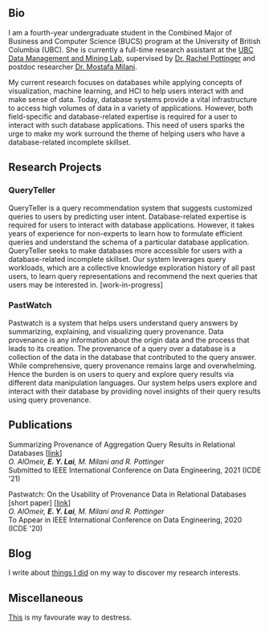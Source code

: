 ## Bio

I am a fourth-year undergraduate student in the Combined Major of Business and Computer Science (BUCS) program at the University of British Columbia (UBC). She is currently a full-time research assistant at the [UBC Data Management and Mining Lab], supervised by [Dr. Rachel Pottinger] and postdoc researcher [Dr. Mostafa Milani]. 

My current research focuses on databases while applying concepts of visualization, machine learning, and HCI to help users interact with and make sense of data. Today, database systems provide a vital infrastructure to access high volumes of data in a variety of applications. However, both field-specific and database-related expertise is required for a user to interact with such database applications. This need of users sparks the urge to make my work surround the theme of helping users who have a database-related incomplete skillset.

[UBC Data Management and Mining Lab]: https://www.cs.ubc.ca/labs/db/home.php
[Dr. Rachel Pottinger]: https://www.cs.ubc.ca/~rap/
[Dr. Mostafa Milani]: https://www.cs.ubc.ca/~mkmilani/

## Research Projects

### QueryTeller

QueryTeller is a query recommendation system that suggests customized queries to users by predicting user intent. Database-related expertise is required for users to interact with database applications. However, it takes years of experience for non-experts to learn how to formulate efficient queries and understand the schema of a particular database application. QueryTeller seeks to make databases more accessible for users with a database-related incomplete skillset. Our system leverages query workloads, which are a collective knowledge exploration history of all past users, to learn query representations and recommend the next queries that users may be interested in. [work-in-progress]

### PastWatch

Pastwatch is a system that helps users understand query answers by summarizing, explaining, and visualizing query provenance. Data provenance is any information about the origin data and the process that leads to its creation. The provenance of a query over a database is a collection of the data in the database that contributed to the query answer. While comprehensive, query provenance remains large and overwhelming. Hence the burden is on users to query and explore query results via different data manipulation languages. Our system helps users explore and interact with their database by providing novel insights of their query results using query provenance.

## Publications

Summarizing Provenance of Aggregation Query Results in Relational Databases \[[link](https://www.cs.ubc.ca/~mkmilani/report.pdf)\]  
*O. AlOmeir, <strong>E. Y. Lai</strong>, M. Milani and R. Pottinger*  
Submitted to IEEE International Conference on Data Engineering, 2021 (ICDE '21)

Pastwatch: On the Usability of Provenance Data in Relational Databases [short paper] \[[link](https://www.cs.ubc.ca/~mkmilani/pastwatch.pdf)\]  
*O. AlOmeir, <strong>E. Y. Lai</strong>, M. Milani and R. Pottinger*  
To Appear in IEEE International Conference on Data Engineering, 2020 (ICDE '20)

## Blog

I write about [things I did](./blog.html) on my way to discover my research interests.

## Miscellaneous

[This](./miscellaneous.html) is my favourate way to destress. 
